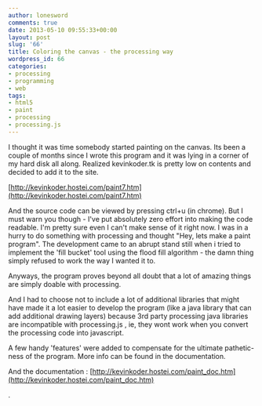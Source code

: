 ```yaml
---
author: lonesword
comments: true
date: 2013-05-10 09:55:33+00:00
layout: post
slug: '66'
title: Coloring the canvas - the processing way
wordpress_id: 66
categories:
- processing
- programming
- web
tags:
- html5
- paint
- processing
- processing.js
---
```


I thought it was time somebody started painting on the canvas. Its been a couple of months since I wrote this program and it was lying in a corner of my hard disk all along. Realized kevinkoder.tk is pretty low on contents and decided to add it to the site.

[http://kevinkoder.hostei.com/paint7.htm](http://kevinkoder.hostei.com/paint7.htm)

And the source code can be viewed by pressing ctrl+u (in chrome). But I must warn you though - I've put absolutely zero effort into making the code readable. I'm pretty sure even I can't make sense of it right now. I was in a hurry to do something with processing and thought "Hey, lets make a paint program". The development came to an abrupt stand still when i tried to implement the 'fill bucket' tool using the flood fill algorithm - the damn thing simply refused to work the way I wanted it to.

Anyways, the program proves beyond all doubt that a lot of amazing things are simply doable with processing.

And I had to choose not to include a lot of additional libraries that might have made it a lot easier to develop the program (like a java library that can add additional drawing layers) because 3rd party processing java libraries are incompatible with processing.js , ie, they wont work when you convert the processing code into javascript.

A few handy 'features' were added to compensate for the ultimate pathetic-ness of the program. More info can be found in the documentation.

And the documentation : [http://kevinkoder.hostei.com/paint_doc.htm](http://kevinkoder.hostei.com/paint_doc.htm)

.
